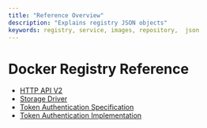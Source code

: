 ```yaml
---
title: "Reference Overview"
description: "Explains registry JSON objects"
keywords: registry, service, images, repository,  json
---
```


# Docker Registry Reference

* [HTTP API V2](api)
* [Storage Driver](/storage-drivers/)
* [Token Authentication Specification](auth/token)
* [Token Authentication Implementation](auth/jwt)
